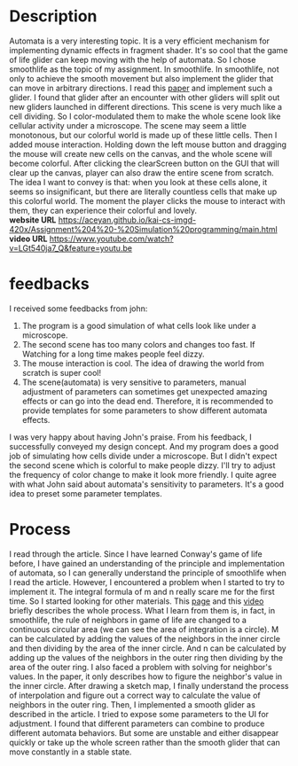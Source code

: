 # Description
 Automata is a very interesting topic. It is a very efficient mechanism for implementing dynamic effects in fragment shader. It's so cool that the game of life glider can keep moving with the help of automata. So I chose smoothlife as the topic of my assignment. In smoothlife. In smoothlife, not only to achieve the smooth movement but also implement the glider that can move in arbitrary directions.  I read this [paper](https://arxiv.org/pdf/1111.1567.pdf) and implement such a glider. I found that glider after an encounter with other gliders will split out new gliders launched in different directions. This scene is very much like a cell dividing. So I color-modulated them to make the whole scene look like cellular activity under a microscope. The scene may seem a little monotonous, but our colorful world is made up of these little cells. Then I added mouse interaction. Holding down the left mouse button and dragging the mouse will create new cells on the canvas, and the whole scene will become colorful. After clicking the clearScreen button on the GUI that will clear up the canvas, player can also draw the entire scene from scratch. The idea I want to convey is that: when you look at these cells alone, it seems so insignificant, but there are literally countless cells that make up this colorful world. The moment the player clicks the mouse to interact with them, they can experience their colorful and lovely.  
 **website URL** https://aceyan.github.io/kai-cs-imgd-420x/Assignment%204%20-%20Simulation%20programming/main.html
**video URL** https://www.youtube.com/watch?v=LGt540ja7_Q&feature=youtu.be
 
# feedbacks
I received some feedbacks from john:
1. The program is a good simulation of what cells look like under a microscope.
2. The second scene has too many colors and changes too fast. If Watching for a long time makes people feel dizzy.
3. The mouse interaction is cool. The idea of drawing the world from scratch is super cool!
4. The scene(automata) is very sensitive to parameters, manual adjustment of parameters can sometimes get unexpected amazing effects or can go into the dead end. Therefore, it is recommended to provide templates for some parameters to show different automata effects.
  
  I was very happy about having John's praise. From his feedback, I successfully conveyed my design concept. And my program does a good job of simulating how cells divide under a microscope. But I didn't expect the second scene which is colorful to make people dizzy. I'll try to adjust the frequency of color change to make it look more friendly. I quite agree with what John said about automata's sensitivity to parameters. It's a good idea to preset some parameter templates.

# Process
I read through the article. Since I have learned Conway's game of life before, I have gained an understanding of the principle and implementation of automata, so I can generally understand the principle of smoothlife when I read the article. However, I encountered a problem when I started to try to implement it. The integral formula of m and n really scare me for the first time. So I started looking for other materials. This [page](https://github.com/duckythescientist/SmoothLife) and this [video](https://www.youtube.com/watch?v=iyTIXRhjXII) briefly describes the whole process. What I learn from them is, in fact, in smoothlife, the rule of neighbors in game of life are changed to a continuous circular area (we can see the area of integration is a circle). M can be calculated by adding the values of the neighbors in the inner circle and then dividing by the area of the inner circle. And n can be calculated by adding up the values of the neighbors in the outer ring then dividing by the area of the outer ring. I also faced a problem with solving for neighbor's values. In the paper, it only describes how to figure the neighbor's value in the inner circle. After drawing a sketch map, I finally understand the process of interpolation and figure out a correct way to calculate the value of neighbors in the outer ring. Then, I implemented a smooth glider as described in the article. I tried to expose some parameters to the UI for adjustment. I found that different parameters can combine to produce different automata behaviors. But some are unstable and either disappear quickly or take up the whole screen rather than the smooth glider that can move constantly in a stable state.
